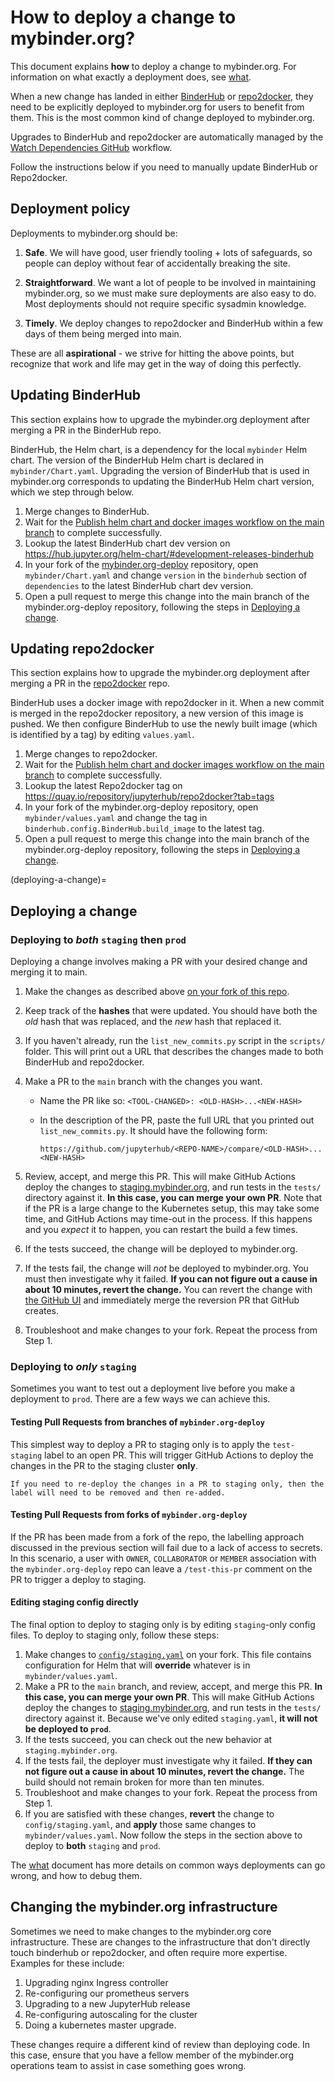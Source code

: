 # How to deploy a change to mybinder.org?

This document explains **how** to deploy a change to mybinder.org.
For information on what exactly a deployment does, see [what](what).

When a new change has landed in either [BinderHub](https://github.com/jupyterhub/binderhub)
or [repo2docker](https://github.com/jupyterhub/repo2docker), they need to be explicitly
deployed to mybinder.org for users to benefit from them. This is the most common kind of
change deployed to mybinder.org.

Upgrades to BinderHub and repo2docker are automatically managed by the [Watch Dependencies GitHub](https://github.com/jupyterhub/mybinder.org-deploy/blob/main/.github/workflows/watch-dependencies.yaml) workflow.

Follow the instructions below if you need to manually update BinderHub or Repo2docker.

## Deployment policy

Deployments to mybinder.org should be:

1. **Safe**. We will have good, user friendly tooling + lots of safeguards,
   so people can deploy without fear of accidentally breaking the site.

2. **Straightforward**. We want a lot of people to be involved in maintaining mybinder.org,
   so we must make sure deployments are also easy to do. Most deployments should
   not require specific sysadmin knowledge.

3. **Timely**. We deploy changes to repo2docker and BinderHub within a few days of
   them being merged into main.

These are all **aspirational** - we strive for hitting the above points,
but recognize that work and life may get in the way of doing this perfectly.

## Updating BinderHub

This section explains how to upgrade the mybinder.org deployment after
merging a PR in the BinderHub repo.

BinderHub, the Helm chart, is a dependency for the local `mybinder` Helm chart.
The version of the BinderHub Helm chart is declared in `mybinder/Chart.yaml`.
Upgrading the version of BinderHub that is used in mybinder.org corresponds to
updating the BinderHub Helm chart version, which we step through below.

1.  Merge changes to BinderHub.
2.  Wait for the [Publish helm chart and docker images workflow on the main branch](https://github.com/jupyterhub/binderhub/actions/workflows/publish.yml?query=branch%3Amain) to complete successfully.
3.  Lookup the latest BinderHub chart dev version on https://hub.jupyter.org/helm-chart/#development-releases-binderhub
4.  In your fork of the [mybinder.org-deploy](https://github.com/jupyterhub/mybinder.org-deploy) repository, open `mybinder/Chart.yaml` and change `version` in the `binderhub` section of `dependencies` to the latest BinderHub chart dev version.
5.  Open a pull request to merge this change into the main branch of the
    mybinder.org-deploy repository, following the steps in [Deploying a change](deploying-a-change).

## Updating repo2docker

This section explains how to upgrade the mybinder.org deployment after
merging a PR in the [repo2docker](https://github.com/jupyterhub/repo2docker) repo.

BinderHub uses a docker image with repo2docker in it. When a new commit is merged in
the repo2docker repository, a new version of this image is pushed. We then configure
BinderHub to use the newly built image (which is identified by a tag) by editing `values.yaml`.

1.  Merge changes to repo2docker.
2.  Wait for the [Publish helm chart and docker images workflow on the main branch](https://github.com/jupyterhub/repo2docker/actions/workflows/release.yml?query=branch%3Amain) to complete successfully.
3.  Lookup the latest Repo2docker tag on https://quay.io/repository/jupyterhub/repo2docker?tab=tags
4.  In your fork of the mybinder.org-deploy repository, open `mybinder/values.yaml` and change the tag in `binderhub.config.BinderHub.build_image` to the latest tag.
5.  Open a pull request to merge this change into the main branch of the
    mybinder.org-deploy repository, following the steps in [Deploying a change](deploying-a-change).

(deploying-a-change)=

## Deploying a change

### Deploying to _both_ `staging` then `prod`

Deploying a change involves making a PR with your desired change and merging it to
main.

1.  Make the changes as described above [on your fork of this repo](https://github.com/jupyterhub/mybinder.org-deploy).
2.  Keep track of the **hashes** that were updated. You should have both the _old_ hash that
    was replaced, and the _new_ hash that replaced it.
3.  If you haven't already, run the `list_new_commits.py` script in the `scripts/`
    folder. This will print out a URL that describes the changes made to both
    BinderHub and repo2docker.
4.  Make a PR to the `main` branch with the changes you want.

    - Name the PR like so: `<TOOL-CHANGED>: <OLD-HASH>...<NEW-HASH>`
    - In the description of the PR, paste the full URL that you printed out
      `list_new_commits.py`. It should have the following form:

          https://github.com/jupyterhub/<REPO-NAME>/compare/<OLD-HASH>...<NEW-HASH>

5.  Review, accept, and merge this PR. This will make GitHub Actions deploy the changes
    to [staging.mybinder.org](https://staging.mybinder.org), and run tests in the `tests/`
    directory against it. **In this case, you can merge your own PR**. Note that if the
    PR is a large change to the Kubernetes setup, this may take some time, and GitHub Actions may
    time-out in the process. If this happens and you _expect_ it to happen, you can restart
    the build a few times.
6.  If the tests succeed, the change will be deployed to mybinder.org.
7.  If the tests fail, the change will _not_ be deployed to mybinder.org.
    You must then investigate why it failed. **If you can
    not figure out a cause in about 10 minutes, revert the change.**
    You can revert the change with [the GitHub UI](https://docs.github.com/en/pull-requests/collaborating-with-pull-requests/incorporating-changes-from-a-pull-request/reverting-a-pull-request) and immediately
    merge the reversion PR that GitHub creates.
8.  Troubleshoot and make changes to your fork. Repeat the process from Step 1.

### Deploying to _only_ `staging`

Sometimes you want to test out a deployment live before you make a deployment to `prod`.
There are a few ways we can achieve this.

#### Testing Pull Requests from **branches** of `mybinder.org-deploy`

This simplest way to deploy a PR to staging only is to apply the `test-staging` label to an open PR. This will trigger GitHub Actions to deploy the changes in the PR to the staging cluster **only**.

```{note}
If you need to re-deploy the changes in a PR to staging only, then the label will need to be removed and then re-added.
```

#### Testing Pull Requests from **forks** of `mybinder.org-deploy`

If the PR has been made from a fork of the repo, the labelling approach discussed in the previous section will fail due to a lack of access to secrets.
In this scenario, a user with `OWNER`, `COLLABORATOR` or `MEMBER` association with the `mybinder.org-deploy` repo can leave a `/test-this-pr` comment on the PR to trigger a deploy to staging.

#### Editing staging config directly

The final option to deploy to staging only is by editing `staging`-only config files. To deploy
to staging only, follow these steps:

1. Make changes to [`config/staging.yaml`](https://github.com/jupyterhub/mybinder.org-deploy/blob/HEAD/config/staging.yaml)
   on your fork. This file contains configuration for Helm that will **override**
   whatever is in `mybinder/values.yaml`.
2. Make a PR to the `main` branch, and review, accept, and merge this PR.
   **In this case, you can merge your own PR**.
   This will make GitHub Actions deploy the changes
   to [staging.mybinder.org](https://staging.mybinder.org), and run tests in the `tests/`
   directory against it. Because we've only edited `staging.yaml`, **it will not
   be deployed to `prod`**.
3. If the tests succeed, you can check out the new behavior at `staging.mybinder.org`.
4. If the tests fail, the deployer must investigate why it failed. **If they can
   not figure out a cause in about 10 minutes, revert the change.**
   The build should not remain broken for more than ten minutes.
5. Troubleshoot and make changes to your fork. Repeat the process from Step 1.
6. If you are satisfied with these changes, **revert** the change to `config/staging.yaml`,
   and **apply** those same changes to `mybinder/values.yaml`. Now follow the
   steps in the section above to deploy to **both** `staging` and `prod`.

The [what](what) document has more details on common ways deployments can go
wrong, and how to debug them.

## Changing the mybinder.org infrastructure

Sometimes we need to make changes to the mybinder.org core infrastructure.
These are changes to the infrastructure that don't directly touch binderhub or
repo2docker, and often require more expertise. Examples for these include:

1. Upgrading nginx Ingress controller
2. Re-configuring our prometheus servers
3. Upgrading to a new JupyterHub release
4. Re-configuring autoscaling for the cluster
5. Doing a kubernetes master upgrade.

These changes require a different kind of review than deploying code. In this
case, ensure that you have a fellow member of the mybinder.org operations
team to assist in case something goes wrong.
